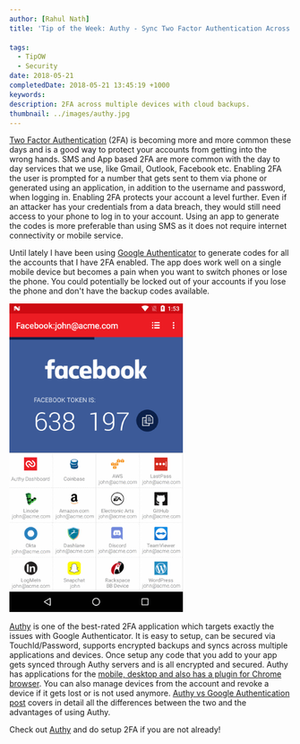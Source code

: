 ```yaml
---
author: [Rahul Nath]
title: 'Tip of the Week: Authy - Sync Two Factor Authentication Across Devices'
  
tags:
  - TipOW
  - Security
date: 2018-05-21
completedDate: 2018-05-21 13:45:19 +1000
keywords:
description: 2FA across multiple devices with cloud backups.
thumbnail: ../images/authy.jpg
---
```


[Two Factor Authentication](https://en.wikipedia.org/wiki/Multi-factor_authentication) (2FA) is becoming more and more common these days and is a good way to protect your accounts from getting into the wrong hands. SMS and App based 2FA are more common with the day to day services that we use, like Gmail, Outlook, Facebook etc. Enabling 2FA the user is prompted for a number that gets sent to them via phone or generated using an application, in addition to the username and password, when logging in. Enabling 2FA protects your account a level further. Even if an attacker has your credentials from a data breach, they would still need access to your phone to log in to your account. Using an app to generate the codes is more preferable than using SMS as it does not require internet connectivity or mobile service.

Until lately I have been using [Google Authenticator](https://support.google.com/accounts/answer/1066447?hl=en&ref_topic=2954345) to generate codes for all the accounts that I have 2FA enabled. The app does work well on a single mobile device but becomes a pain when you want to switch phones or lose the phone. You could potentially be locked out of your accounts if you lose the phone and don't have the backup codes available.

<img src="../images/authy_preview.png" alt="Authy" class="center" />

[Authy](https://authy.com/features/) is one of the best-rated 2FA application which targets exactly the issues with Google Authenticator. It is easy to setup, can be secured via TouchId/Password, supports encrypted backups and syncs across multiple applications and devices. Once setup any code that you add to your app gets synced through Authy servers and is all encrypted and secured. Authy has applications for the [mobile, desktop and also has a plugin for Chrome browser](https://authy.com/download/). You can also manage devices from the account and revoke a device if it gets lost or is not used anymore. [Authy vs Google Authentication post](https://authy.com/blog/authy-vs-google-authenticator/) covers in detail all the differences between the two and the advantages of using Authy.

Check out [Authy](https://authy.com/features/) and do setup 2FA if you are not already!
